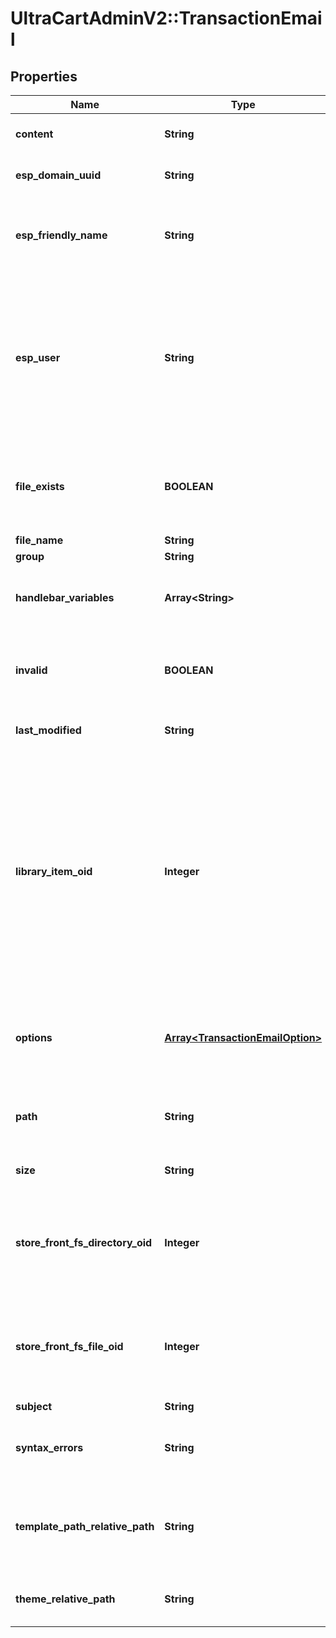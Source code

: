 # UltraCartAdminV2::TransactionEmail

## Properties
Name | Type | Description | Notes
------------ | ------------- | ------------- | -------------
**content** | **String** | Actual template contents | [optional] 
**esp_domain_uuid** | **String** | The uuid of the sending domain | [optional] 
**esp_friendly_name** | **String** | Friendly from that will appear in customer email clients. | [optional] 
**esp_user** | **String** | The username of the sending email.  This is not the full email.  Only the username which is everything before the @ sign. | [optional] 
**file_exists** | **BOOLEAN** | An internal identifier used to aid in retrieving templates from the filesystem. | [optional] 
**file_name** | **String** | File name | [optional] 
**group** | **String** | Group | [optional] 
**handlebar_variables** | **Array&lt;String&gt;** | Handlebar Variables available for email template | [optional] 
**invalid** | **BOOLEAN** | Invalid will be true if the template cannot compile | [optional] 
**last_modified** | **String** | Last modified timestamp | [optional] 
**library_item_oid** | **Integer** | If this item was ever added to the Code Library, this is the oid for that library item, or 0 if never added before.  This value is used to determine if a library item should be inserted or updated. | [optional] 
**options** | [**Array&lt;TransactionEmailOption&gt;**](TransactionEmailOption.md) | Options that help govern how and when this template is used | [optional] 
**path** | **String** | directory path where template is stored in file system | [optional] 
**size** | **String** | Size of file in friendly description | [optional] 
**store_front_fs_directory_oid** | **Integer** | Internal identifier used to store and retrieve template from filesystem | [optional] 
**store_front_fs_file_oid** | **Integer** | Internal identifier used to store and retrieve template from filesystem | [optional] 
**subject** | **String** | Subject | [optional] 
**syntax_errors** | **String** | Any syntax errors contained within the tempalate | [optional] 
**template_path_relative_path** | **String** | Internal value used to locate the template in the filesystem | [optional] 
**theme_relative_path** | **String** | Theme relative path in the filesystem. | [optional] 


